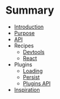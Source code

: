 # Summary

* [Introduction](README.md)
* [Purpose](./docs/purpose.md)
* [API](./docs/api.md)
* Recipes
  * [Devtools](./docs/recipes/devtools.md)
  * [React](./docs/recipes/react.md)
* Plugins
  * [Loading](./plugins/loading/README.md)
  * [Persist](./plugins/persist/README.md)
  * [Plugins API](./docs/pluginsApi.md)
* [Inspiration](./docs/inspiration.md)
